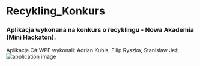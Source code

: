 # Recykling_Konkurs
### Aplikacja wykonana na konkurs o recyklingu - Nowa Akademia (Mini Hackaton).
Aplikacje C# WPF wykonali: Adrian Kubis, Filip Ryszka, Stanisław Jeż.
![application image](https://ibb.co/bK4kgVM)
